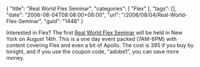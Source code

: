 {
	"title": "Real World Flex Seminar",
	"categories": [
		"Flex"
	],
	"tags": [],
	"date": "2006-08-04T08:08:00+06:00",
	"url": "/2006/08/04/Real-World-Flex-Seminar",
	"guid": "1448"
}

Interested in Flex? The first <a href="http://www.flexseminar.com/">Real World Flex Seminar</a> will be held in New York on August 14th. This is a one day event packed (7AM-6PM) with content covering Flex and even a bit of Apollo. The cost is 395 if you buy by tonight, and if you use the coupon code, "adobe1", you can save more money.